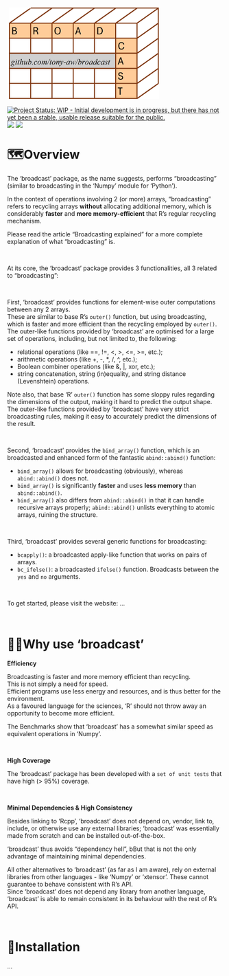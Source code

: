 
 [<img src="man/figures/logo2.png" width="350" />](https://github.com/tony-aw/broadcast)
       <!-- badges: start -->

[![Project Status: WIP - Initial development is in progress, but there
has not yet been a stable, usable release suitable for the
public.](https://www.repostatus.org/badges/latest/wip.svg)](https://www.repostatus.org/#wip)
[![](https://img.shields.io/badge/lifecycle-experimental-orange.svg)](https://lifecycle.r-lib.org/articles/stages.html#experimental)
[![](https://img.shields.io/badge/ORCID-0000--0001--9498--8379-green.svg)](https://orcid.org/0000-0001-9498-8379)

<!-- badges: end -->

# 🗺️Overview

The ‘broadcast’ package, as the name suggests, performs “broadcasting”
(similar to broadcasting in the ‘Numpy’ module for ‘Python’).

In the context of operations involving 2 (or more) arrays,
“broadcasting” refers to recycling arrays **without** allocating
additional memory, which is considerably **faster** and **more
memory-efficient** that R’s regular recycling mechanism.

Please read the article “Broadcasting explained” for a more complete
explanation of what “broadcasting” is.

 

At its core, the ‘broadcast’ package provides 3 functionalities, all 3
related to “broadcasting”:

 

First, ‘broadcast’ provides functions for element-wise outer
computations between any 2 arrays.  
These are similar to base R’s `outer()` function, but using
broadcasting, which is faster and more efficient than the recycling
employed by `outer()`.  
The outer-like functions provided by ‘broadcast’ are optimised for a
large set of operations, including, but not limited to, the following:

- relational operations (like ==, !=, \<, \>, \<=, \>=, etc.);
- arithmetic operations (like +, -, \*, /, ^, etc.);
- Boolean combiner operations (like &, \|, xor, etc.);
- string concatenation, string (in)equality, and string distance
  (Levenshtein) operations.

Note also, that base ‘R’ `outer()` function has some sloppy rules
regarding the dimensions of the output, making it hard to predict the
output shape.  
The outer-like functions provided by ‘broadcast’ have very strict
broadcasting rules, making it easy to accurately predict the dimensions
of the result.

 

Second, ‘broadcast’ provides the `bind_array()` function, which is an
broadcasted and enhanced form of the fantastic `abind::abind()`
function:

- `bind_array()` allows for broadcasting (obviously), whereas
  `abind::abind()` does not.
- `bind_array()` is significantly **faster** and uses **less memory**
  than `abind::abind()`.
- `bind_array()` also differs from `abind::abind()` in that it can
  handle recursive arrays properly; `abind::abind()` unlists everything
  to atomic arrays, ruining the structure.

 

Third, ‘broadcast’ provides several generic functions for broadcasting:

- `bcapply()`: a broadcasted apply-like function that works on pairs of
  arrays.
- `bc_ifelse()`: a broadcasted `ifelse()` function. Broadcasts between
  the `yes` and `no` arguments.

 

To get started, please visit the website: …

 

# 🤷🏽Why use ‘broadcast’

**Efficiency**

Broadcasting is faster and more memory efficient than recycling.  
This is not simply a need for speed.  
Efficient programs use less energy and resources, and is thus better for
the environment.  
As a favoured language for the sciences, ‘R’ should not throw away an
opportunity to become more efficient.

The Benchmarks show that ‘broadcast’ has a somewhat similar speed as
equivalent operations in ‘Numpy’.

 

**High Coverage**

The ‘broadcast’ package has been developed with a `set of unit tests`
that have high (\> 95%) coverage.

 

**Minimal Dependencies & High Consistency**

Besides linking to ‘Rcpp’, ‘broadcast’ does not depend on, vendor, link
to, include, or otherwise use any external libraries; ‘broadcast’ was
essentially made from scratch and can be installed out-of-the-box.

‘broadcast’ thus avoids “dependency hell”, bBut that is not the only
advantage of maintaining minimal dependencies.

All other alternatives to ‘broadcast’ (as far as I am aware), rely on
external libraries from other languages - like ‘Numpy’ or ‘xtensor’.
These cannot guarantee to behave consistent with R’s API.  
Since ‘broadcast’ does not depend any library from another language,
‘broadcast’ is able to remain consistent in its behaviour with the rest
of R’s API.

 

# 🔧Installation

…

 

 
